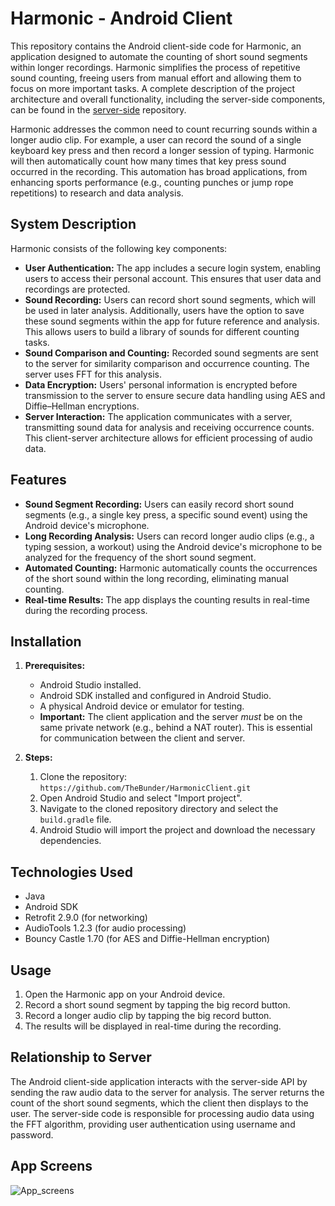 # Harmonic - Android Client

This repository contains the Android client-side code for Harmonic, an application designed to automate the counting of short sound segments within longer recordings. Harmonic simplifies the process of repetitive sound counting, freeing users from manual effort and allowing them to focus on more important tasks. A complete description of the project architecture and overall functionality, including the server-side components, can be found in the [server-side](https://github.com/TheBunder/HarmonicServer) repository.

Harmonic addresses the common need to count recurring sounds within a longer audio clip. For example, a user can record the sound of a single keyboard key press and then record a longer session of typing. Harmonic will then automatically count how many times that key press sound occurred in the recording. This automation has broad applications, from enhancing sports performance (e.g., counting punches or jump rope repetitions) to research and data analysis.

## System Description

Harmonic consists of the following key components:

* **User Authentication:** The app includes a secure login system, enabling users to access their personal account.  This ensures that user data and recordings are protected.
* **Sound Recording:** Users can record short sound segments, which will be used in later analysis. Additionally, users have the option to save these sound segments within the app for future reference and analysis.  This allows users to build a library of sounds for different counting tasks.
* **Sound Comparison and Counting:** Recorded sound segments are sent to the server for similarity comparison and occurrence counting. The server uses FFT for this analysis.
* **Data Encryption:** Users' personal information is encrypted before transmission to the server to ensure secure data handling using AES and Diffie–Hellman encryptions.
* **Server Interaction:** The application communicates with a server, transmitting sound data for analysis and receiving occurrence counts.  This client-server architecture allows for efficient processing of audio data.

## Features

* **Sound Segment Recording:** Users can easily record short sound segments (e.g., a single key press, a specific sound event) using the Android device's microphone.
* **Long Recording Analysis:** Users can record longer audio clips (e.g., a typing session, a workout) using the Android device's microphone to be analyzed for the frequency of the short sound segment.
* **Automated Counting:** Harmonic automatically counts the occurrences of the short sound within the long recording, eliminating manual counting.
* **Real-time Results:** The app displays the counting results in real-time during the recording process.

## Installation

1. **Prerequisites:**
    * Android Studio installed.
    * Android SDK installed and configured in Android Studio.
    * A physical Android device or emulator for testing.
    * **Important:** The client application and the server *must* be on the same private network (e.g., behind a NAT router).  This is essential for communication between the client and server.

2. **Steps:**
    1. Clone the repository: `https://github.com/TheBunder/HarmonicClient.git`
    2. Open Android Studio and select "Import project".
    3. Navigate to the cloned repository directory and select the `build.gradle` file.
    4. Android Studio will import the project and download the necessary dependencies.

## Technologies Used

* Java
* Android SDK
* Retrofit 2.9.0 (for networking)
* AudioTools 1.2.3 (for audio processing)
* Bouncy Castle 1.70 (for AES and Diffie-Hellman encryption)

## Usage

1.  Open the Harmonic app on your Android device.
2.  Record a short sound segment by tapping the big record button.
3.  Record a longer audio clip by tapping the big record button.
4.  The results will be displayed in real-time during the recording.

## Relationship to Server

The Android client-side application interacts with the server-side API by sending the raw audio data to the server for analysis. The server returns the count of the short sound segments, which the client then displays to the user. The server-side code is responsible for processing audio data using the FFT algorithm, providing user authentication using username and password.

## App Screens
![App_screens](https://github.com/user-attachments/assets/23748e32-692f-4fde-94e1-130eab3e2f2a)
